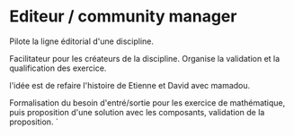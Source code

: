   
  
  # Editeur / community manager
  
  Pilote la ligne éditorial d'une discipline.
  
  Facilitateur pour les créateurs de la discipline.
  Organise la validation et la qualification des exercice. 
  
 l'idée est de refaire l'histoire de Etienne et David avec mamadou.
 
 Formalisation du besoin d'entré/sortie pour les exercice de mathématique, 
 puis proposition d'une solution avec les composants, validation de la proposition.
 `
  
